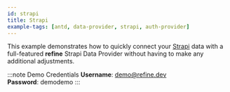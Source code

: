 ```yaml
---
id: strapi
title: Strapi
example-tags: [antd, data-provider, strapi, auth-provider]
---
```


This example demonstrates how to quickly connect your [Strapi](https://strapi.io/) data with a full-featured **refine** Strapi Data Provider without having to make any additional adjustments.

:::note Demo Credentials
**Username**: demo@refine.dev  
**Password**: demodemo
:::

<CodeSandboxExample path="data-provider-strapi" />
